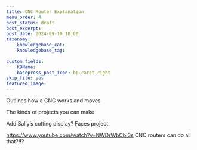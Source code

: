 ```yaml
---
title: CNC Router Explanation
menu_order: 4
post_status: draft
post_excerpt: 
post_date: 2024-09-10 10:00
taxonomy:
    knowledgebase_cat: 
    knowledgebase_tag:
        
custom_fields:
    KBName: 
    basepress_post_icon: bp-caret-right
skip_file: yes
featured_image: 
---
```

Outlines how a CNC works and moves

The kinds of projects you can make

Add Sally’s cutting display? Faces project

https://www.youtube.com/watch?v=NWDrWbCbI3s CNC routers can do all that?!!?